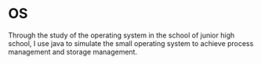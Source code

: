 # OS
Through the study of the operating system in the school of junior high school, I use java to simulate the small operating system to achieve process management and storage management.
